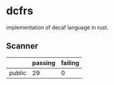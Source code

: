 # dcfrs

implementation of decaf language in rust.

## Scanner

|        | passing | failing |
|--------|---------|---------|
| public | 29      | 0       |
